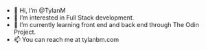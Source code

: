 - 👋 Hi, I’m @TylanM
- 👀 I’m interested in Full Stack development.
- 🌱 I’m currently learning front end and back end through The Odin Project.
- 📫 You can reach me at tylanbm.com

<!---
TylanM/TylanM is a ✨ special ✨ repository because its `README.md` (this file) appears on your GitHub profile.
You can click the Preview link to take a look at your changes.
--->
